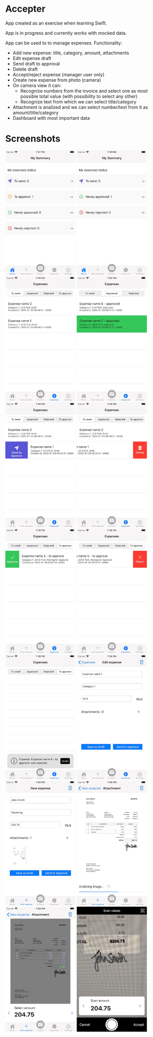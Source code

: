 # Accepter
App created as an exercise when learning Swift.

App is in progress and currently works with mocked data.

App can be used to to manage expenses. Functionality:
- Add new expense: title, category, amount, attachments
- Edit expense draft
- Send draft to approval
- Delete draft
- Accept/reject expense (manager user only)
- Create new expense from photo (camera)
- On camera view it can:
  - Recognize numbers from the invoice and select one as most possible total value (with possibility to select any other)
  - Recognize text from which we can select title/category
- Attachment is analized and we can select number/text from it as amount/title/category
- Dashboard with most important data

# Screenshots
<p>
<img src="/Screenshots/dashboard_manager.jpeg" tag="Dashboard for manager" title="Dashboard for manager" width="220" />
<img src="/Screenshots/dashboard_normal_user.jpeg" tag="Dashboard for normal user" title="Dashboard for normal user" width="220" />
<img src="/Screenshots/expense_list.jpeg" tag="Expense list" title="Expense list" width="220" />
<img src="/Screenshots/newly_approved.jpeg" tag="Newly approved expense" title="Newly approved expense" width="220" />
<img src="/Screenshots/swipe_send_to_approve.jpeg" tag="Send to approve with swipe" title="Send to approve with swipe" width="220" />
<img src="/Screenshots/swipe_delete_draft.jpeg" tag="Delete draft with swipe" title="Delete draft with swipe" width="220" />
<img src="/Screenshots/swipe_approve.jpeg" tag="Approve with swipe" title="Approve with swipe" width="220" />
<img src="/Screenshots/swipe_reject.jpeg" tag="Reject with swipe" title="Reject with swipe" width="220" />
<img src="/Screenshots/snackbar_undo.jpeg" tag="Snackbar with undo after operation" title="Snackbar with undo after operation" width="220" />
<img src="/Screenshots/edit_expense.jpeg" tag="Edit expense" title="Edit expense" width="220" />
<img src="/Screenshots/new_expense.jpeg" tag="New expense" title="New expense" width="220" />
<img src="/Screenshots/photo_analysis.jpeg" tag="Analysis of a photo" title="Analysis of a photo" width="220" />
<img src="/Screenshots/photo_amount_detection.jpeg" tag="Amount detection from a photo" title="Amount detection from a photo" width="220" />
<img src="/Screenshots/camera_recognize_amount.jpeg" tag="Recognize amount from camera feed" title="Recognize amount from camera feed" width="220" />





</p>
